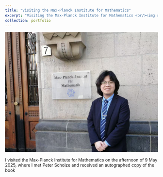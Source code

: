 ```yaml
---
title: "Visiting the Max-Planck Institute for Mathematics"
excerpt: "Visiting the Max-Planck Institute for Mathematics <br/><img src='/images/visit Max-Planck-Institut for mathematik.png'>"
collection: portfolio
---
```


<img src='/images/visit Max-Planck-Institut for mathematik.png'>

I visited the Max-Planck Institute for Mathematics on the afternoon of 9 May 2025, where I met Peter Scholze and received an autographed copy of the book
